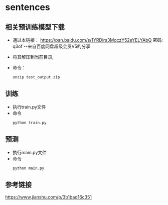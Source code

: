 # sentences
## 相关预训练模型下载
- 通过本链接：
https://pan.baidu.com/s/1YRDirs3MoczY52eYELYAbQ  密码: q3of
--来自百度网盘超级会员V5的分享

- 将其解压到当前目录,
- 命令：
    ```shell
    unzip test_output.zip
    ```

## 训练
- 执行train.py文件
- 命令
  ```shell
  python train.py
  ```

## 预测
- 执行main.py文件
- 命令
  ```shell
  python main.py
  ```

## 参考链接
https://www.jianshu.com/p/3b1bad16c351
